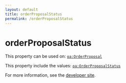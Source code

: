```yaml
---
layout: default
title: orderProposalStatus
permalink: /orderProposalStatus
---
```


# orderProposalStatus


This property can be used on: [`oa:OrderProposal`](https://openactive.io/OrderProposal)

This property include the values: [`oa:OrderProposalStatus`](https://openactive.io/OrderProposalStatus)

For more information, see the [developer site](https://developer.openactive.io/data-model/types/).